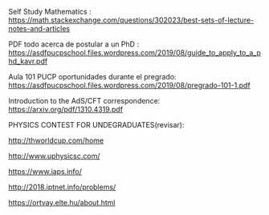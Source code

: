 

Self Study Mathematics : https://math.stackexchange.com/questions/302023/best-sets-of-lecture-notes-and-articles

PDF todo acerca de postular a un PhD : https://asdfpucpschool.files.wordpress.com/2019/08/guide_to_apply_to_a_phd_kavr.pdf

Aula 101 PUCP oportunidades durante el pregrado: https://asdfpucpschool.files.wordpress.com/2019/08/pregrado-101-1.pdf

Introduction to the AdS/CFT correspondence: https://arxiv.org/pdf/1310.4319.pdf

PHYSICS CONTEST FOR UNDEGRADUATES(revisar):

http://thworldcup.com/home

http://www.uphysicsc.com/

https://www.iaps.info/

http://2018.iptnet.info/problems/

https://ortvay.elte.hu/about.html

